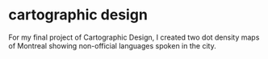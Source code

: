 # cartographic design
For my final project of Cartographic Design, I created two dot density maps of Montreal showing non-official languages spoken in the city.
[](maps/mtl_language_family.pdf)
